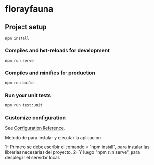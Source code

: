 # florayfauna

## Project setup
```
npm install
```

### Compiles and hot-reloads for development
```
npm run serve
```

### Compiles and minifies for production
```
npm run build
```

### Run your unit tests
```
npm run test:unit
```

### Customize configuration
See [Configuration Reference](https://cli.vuejs.org/config/).


Metodo de para instalar y ejecutar la aplicacion

1- Primero se debe escribir el comando = "npm install", para instalar las librerias necesarias del proyecto.
2- Y luego "npm run serve", para desplegar el servidor local.